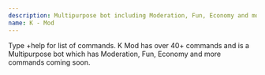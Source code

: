 ```yaml
---
description: Multipurpose bot including Moderation, Fun, Economy and more!
name: K - Mod
---
```


Type +help for list of commands. K Mod has over 40+ commands and is a Multipurpose bot which has Moderation, Fun, Economy and more commands coming soon.
